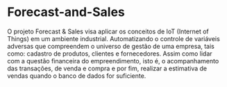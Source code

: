 # Forecast-and-Sales

O projeto Forecast & Sales visa aplicar os conceitos de IoT (Internet of Things) em um ambiente industrial. Automatizando o controle de variáveis adversas que compreendem o universo de gestão de uma empresa, tais como: cadastro de produtos, clientes e fornecedores. Assim como lidar com a questão financeira do empreendimento, isto é, o acompanhamento das transações, de venda e compra e por fim, realizar a estimativa de vendas quando o banco de dados for suficiente.
